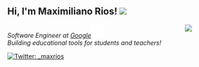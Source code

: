 <h2>Hi, I'm Maximiliano Rios! <img src="https://media.giphy.com/media/QT3Xga4hLDvU385xWu/giphy.gif" width="50"></h2>
<img align='right' src="https://media.giphy.com/media/ypLBOh9Jguy5gbimYx/giphy.gif" width="100">
<p><em>Software Engineer at <a href="http://www.https://edu.google.com/">Google</a><img src="images/dino-2.gif" width="30">
  </br>
Building educational tools for students and teachers!  
</em></p>

[![Twitter: \_maxrios](https://img.shields.io/twitter/follow/_maxrios?style=social)](https://twitter.com/_maxrios)
